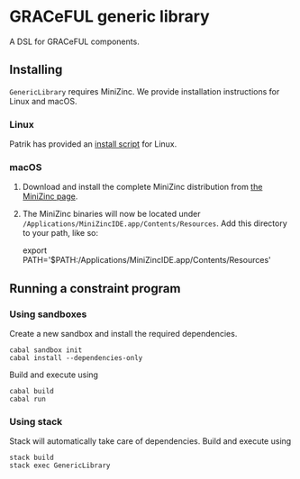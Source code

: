 # GRACeFUL generic library

A DSL for GRACeFUL components.

## Installing

`GenericLibrary` requires MiniZinc. We provide installation instructions for
Linux and macOS.

### Linux

Patrik has provided an [install script](doc/INSTALL.md) for Linux.

### macOS

1. Download and install the complete MiniZinc distribution from 
  [the MiniZinc page](http://www.minizinc.org/index.html). 
2. The MiniZinc binaries will now be located under
  `/Applications/MiniZincIDE.app/Contents/Resources`. Add this directory to your
  path, like so:

      export PATH='$PATH:/Applications/MiniZincIDE.app/Contents/Resources'

## Running a constraint program

### Using sandboxes

Create a new sandbox and install the required dependencies.

```shell
cabal sandbox init
cabal install --dependencies-only
```

Build and execute using

```shell
cabal build
cabal run
```

### Using stack

Stack will automatically take care of dependencies. Build and execute using

```shell
stack build
stack exec GenericLibrary
```

